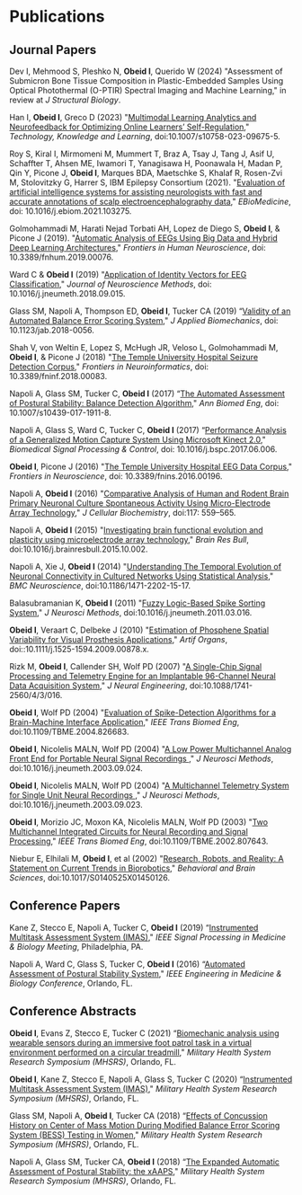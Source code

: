 # Publications

## Journal Papers

Dev I, Mehmood S, Pleshko N, **Obeid I**, Querido W (2024) "Assessment of Submicron Bone Tissue Composition in 
Plastic-Embedded Samples Using Optical Photothermal (O-PTIR) Spectral Imaging and Machine Learning," in review 
at _J Structural Biology_.

Han I, **Obeid I**, Greco D (2023) "[Multimodal Learning Analytics and Neurofeedback for Optimizing Online 
Learners’ Self-Regulation](https://github.com/vectortronic/publications/blob/main/han_2023.pdf)," _Technology, Knowledge and Learning_, doi:10.1007/s10758-023-09675-5.

Roy S, Kiral I, Mirmomeni M, Mummert T, Braz A, Tsay J, Tang J, Asif U, Schaffter T, Ahsen ME, Iwamori T, Yanagisawa H, Poonawala H, Madan P, Qin Y, Picone J, **Obeid I**, Marques BDA, Maetschke S, Khalaf R, Rosen-Zvi M, Stolovitzky G, Harrer S, IBM Epilepsy Consortium (2021). "[Evaluation of artificial intelligence systems for assisting neurologists with fast and accurate annotations of scalp electroencephalography data](https://github.com/vectortronic/publications/blob/main/roy_2021.pdf)," _EBioMedicine_, doi: 10.1016/j.ebiom.2021.103275.

Golmohammadi M, Harati Nejad Torbati AH, Lopez de Diego S, **Obeid I**, & Picone J (2019). "[Automatic Analysis of EEGs Using Big Data and Hybrid Deep Learning Architectures](https://github.com/vectortronic/publications/blob/main/golmohammadi_2019.pdf)," _Frontiers in Human Neuroscience_, doi: 10.3389/fnhum.2019.00076.

Ward C & **Obeid I** (2019) "[Application of Identity Vectors for EEG Classification](https://github.com/vectortronic/publications/blob/main/glass_2019.pdf)," _Journal of Neuroscience Methods_, doi: 10.1016/j.jneumeth.2018.09.015.

Glass SM, Napoli A, Thompson ED, **Obeid I**, Tucker CA (2019) “[Validity of an Automated Balance Error Scoring System](https://github.com/vectortronic/publications/blob/main/glass_2019.pdf)," _J Applied Biomechanics_, doi: 10.1123/jab.2018-0056.

Shah V, von Weltin E, Lopez S, McHugh JR, Veloso L, Golmohammadi M, **Obeid I**, & Picone J (2018) "[The Temple University Hospital Seizure Detection Corpus](https://github.com/vectortronic/publications/blob/main/shah_2018.pdf)," _Frontiers in Neuroinformatics_, doi: 10.3389/fninf.2018.00083.

Napoli A, Glass SM, Tucker C, **Obeid I** (2017) “[The Automated Assessment of Postural Stability: Balance Detection Algorithm](https://github.com/vectortronic/publications/blob/main/napoli_2017a.pdf)," _Ann Biomed Eng_, doi: 10.1007/s10439-017-1911-8.

Napoli A, Glass S, Ward C, Tucker C, **Obeid I** (2017) “[Performance Analysis of a Generalized Motion Capture System Using Microsoft Kinect 2.0](https://github.com/vectortronic/publications/blob/main/napoli_2017b.pdf)," _Biomedical Signal Processing & Control_, doi: 10.1016/j.bspc.2017.06.006.

**Obeid I**, Picone J (2016) "[The Temple University Hospital EEG Data Corpus](https://github.com/vectortronic/publications/blob/main/obeid_2016.pdf)," _Frontiers in Neuroscience_, doi: 10.3389/fnins.2016.00196.

Napoli A, **Obeid I** (2016) "[Comparative Analysis of Human and Rodent Brain Primary Neuronal Culture Spontaneous Activity Using Micro-Electrode Array Technology](https://github.com/vectortronic/publications/blob/main/napoli_2016a.pdf)," _J Cellular Biochemistry_, doi:117: 559–565.

Napoli A, **Obeid I** (2015) "[Investigating brain functional evolution and plasticity using microelectrode array technology](https://github.com/vectortronic/publications/blob/main/napoli_2015.pdf)," _Brain Res Bull_, doi:10.1016/j.brainresbull.2015.10.002.

Napoli A, Xie J, **Obeid I** (2014) "[Understanding The Temporal Evolution of Neuronal Connectivity in Cultured Networks Using Statistical Analysis](https://github.com/vectortronic/publications/blob/main/napoli_2014.pdf)," _BMC Neuroscience_, doi:10.1186/1471-2202-15-17.

Balasubramanian K, **Obeid I** (2011) "[Fuzzy Logic-Based Spike Sorting System](https://github.com/vectortronic/publications/blob/main/balasubramanian_2011.pdf)," _J Neurosci Methods_, doi:10.1016/j.jneumeth.2011.03.016.

**Obeid I**, Veraart C, Delbeke J (2010) "[Estimation of Phosphene Spatial Variability for Visual
 Prosthesis Applications](https://github.com/vectortronic/publications/blob/main/obeid_2010.pdf)," _Artif Organs_, doi::10.1111/j.1525-1594.2009.00878.x.

Rizk M, **Obeid I**, Callender SH, Wolf PD (2007) "[A Single-Chip Signal Processing and Telemetry Engine for an Implantable 96-Channel Neural Data Acquisition System](https://github.com/vectortronic/publications/blob/main/rizk_2007.pdf)," _J Neural Engineering_, doi:10.1088/1741-2560/4/3/016.

**Obeid I**, Wolf PD (2004) "[Evaluation of Spike-Detection Algorithms for a Brain-Machine Interface Application](https://github.com/vectortronic/publications/blob/main/obeid_2004a.pdf)," _IEEE Trans Biomed Eng_, doi:10.1109/TBME.2004.826683.

**Obeid I**, Nicolelis MALN, Wolf PD (2004) "[A Low Power Multichannel Analog Front End for Portable
Neural Signal Recordings
](https://github.com/vectortronic/publications/blob/main/obeid_2004b.pdf)," _J Neurosci Methods_, doi:10.1016/j.jneumeth.2003.09.024.

**Obeid I**, Nicolelis MALN, Wolf PD (2004) "[A Multichannel Telemetry System for Single Unit Neural Recordings
](https://github.com/vectortronic/publications/blob/main/obeid_2004c.pdf)," _J Neurosci Methods_, doi:10.1016/j.jneumeth.2003.09.023.

**Obeid I**, Morizio JC, Moxon KA, Nicolelis MALN, Wolf PD (2003) "[Two Multichannel Integrated Circuits for Neural
 Recording and Signal Processing](https://github.com/vectortronic/publications/blob/main/obeid_2003.pdf)," _IEEE Trans Biomed Eng_, doi:10.1109/TBME.2002.807643.

 Niebur E, Elhilali M, **Obeid I**, et al (2002) "[Research, Robots, and Reality: A Statement on Current Trends in Biorobotics](https://github.com/vectortronic/publications/blob/main/niebur_2002.pdf)," _Behavioral and Brain Sciences_, doi:10.1017/S0140525X01450126.

## Conference Papers
Kane Z, Stecco E, Napoli A, Tucker C, **Obeid I** (2019) “[Instrumented Multitask Assessment System (IMAS)](https://github.com/vectortronic/publications/blob/main/kane_2019.pdf)," _IEEE Signal Processing in Medicine & Biology Meeting_, Philadelphia, PA.

Napoli A, Ward C, Glass S, Tucker C, **Obeid I** (2016) “[Automated Assessment of Postural Stability System](https://github.com/vectortronic/publications/blob/main/napoli_2016b.pdf)," _IEEE Engineering in Medicine & Biology Conference_, Orlando, FL.

## Conference Abstracts
**Obeid I**, Evans Z, Stecco E, Tucker C (2021) “[Biomechanic analysis using wearable sensors during an immersive foot patrol task in a virtual environment performed on a circular treadmill](https://github.com/vectortronic/publications/blob/main/obeid_2021.pdf)," _Military Health System Research Symposium (MHSRS)_, Orlando, FL.

**Obeid I**, Kane Z, Stecco E, Napoli A, Glass S, Tucker C (2020) “[Instrumented Multitask Assessment System (IMAS)](https://github.com/vectortronic/publications/blob/main/obeid_2020.pdf)," _Military Health System Research Symposium (MHSRS)_, Orlando, FL.

Glass SM, Napoli A, **Obeid I**, Tucker CA (2018) “[Effects of Concussion History on Center of Mass Motion During Modified Balance Error Scoring System (BESS) Testing in Women](https://github.com/vectortronic/publications/blob/main/glass_2018.pdf)," _Military Health System Research Symposium (MHSRS)_, Orlando, FL.

Napoli A, Glass SM, Tucker CA, **Obeid I** (2018) “[The Expanded Automatic Assessment of Postural Stability: the xAAPS](https://github.com/vectortronic/publications/blob/main/napoli_2018.pdf)," _Military Health System Research Symposium (MHSRS)_, Orlando, FL.

